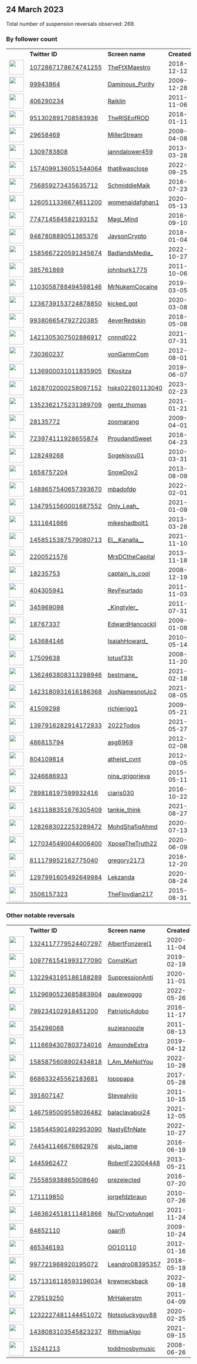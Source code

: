 
## 24 March 2023
Total number of suspension reversals observed: 269.

### By follower count
<table><tr><th></th><th align="left">Twitter ID</th><th align="left">Screen name</th>
<th align="left">Created</th><th align="left">Status</th><th align="left">Suspended</th><th align="left">Followers</th>
<tr><td><a href="https://pbs.twimg.com/profile_images/1646553876986724365/s9F32pi0_normal.jpg"><img src="https://pbs.twimg.com/profile_images/1646553876986724365/s9F32pi0_normal.jpg" width="40px" height="40px" align="center"/></a></td><td><a href="https://twitter.com/intent/user?user_id=1072867178674741255">1072867178674741255</a></td><td><a href="https://twitter.com/TheFtXMaestro">TheFtXMaestro</a></td><td>2018-12-12</td><td align="center"></td><td>2023-01-20</td><td>391381</td></tr>
<tr><td><a href="https://pbs.twimg.com/profile_images/1407151262269906947/bGdU6dm1_normal.jpg"><img src="https://pbs.twimg.com/profile_images/1407151262269906947/bGdU6dm1_normal.jpg" width="40px" height="40px" align="center"/></a></td><td><a href="https://twitter.com/intent/user?user_id=99943864">99943864</a></td><td><a href="https://twitter.com/Daminous_Purity">Daminous_Purity</a></td><td>2009-12-28</td><td align="center"></td><td>2023-03-19</td><td>352539</td></tr>
<tr><td><a href="https://pbs.twimg.com/profile_images/1324125503633182723/o0puCjM3_normal.jpg"><img src="https://pbs.twimg.com/profile_images/1324125503633182723/o0puCjM3_normal.jpg" width="40px" height="40px" align="center"/></a></td><td><a href="https://twitter.com/intent/user?user_id=406290234">406290234</a></td><td><a href="https://twitter.com/Raiklin">Raiklin</a></td><td>2011-11-06</td><td align="center"></td><td></td><td>119093</td></tr>
<tr><td><a href="https://pbs.twimg.com/profile_images/1639453987018616832/YyR3gyhw_normal.jpg"><img src="https://pbs.twimg.com/profile_images/1639453987018616832/YyR3gyhw_normal.jpg" width="40px" height="40px" align="center"/></a></td><td><a href="https://twitter.com/intent/user?user_id=951302891708583936">951302891708583936</a></td><td><a href="https://twitter.com/TheRISEofROD">TheRISEofROD</a></td><td>2018-01-11</td><td align="center"></td><td></td><td>105298</td></tr>
<tr><td><a href="https://pbs.twimg.com/profile_images/1639088727170646020/4-SOZ3lV_normal.jpg"><img src="https://pbs.twimg.com/profile_images/1639088727170646020/4-SOZ3lV_normal.jpg" width="40px" height="40px" align="center"/></a></td><td><a href="https://twitter.com/intent/user?user_id=29658469">29658469</a></td><td><a href="https://twitter.com/MillerStream">MillerStream</a></td><td>2009-04-08</td><td align="center"></td><td>2023-03-24</td><td>96257</td></tr>
<tr><td><a href="https://pbs.twimg.com/profile_images/1600687537739436033/OHtOuPgM_normal.jpg"><img src="https://pbs.twimg.com/profile_images/1600687537739436033/OHtOuPgM_normal.jpg" width="40px" height="40px" align="center"/></a></td><td><a href="https://twitter.com/intent/user?user_id=1309783808">1309783808</a></td><td><a href="https://twitter.com/janndalower459">janndalower459</a></td><td>2013-03-28</td><td align="center"></td><td>2023-01-06</td><td>35311</td></tr>
<tr><td><a href="https://pbs.twimg.com/profile_images/1584422308525264897/-_uDrN0L_normal.jpg"><img src="https://pbs.twimg.com/profile_images/1584422308525264897/-_uDrN0L_normal.jpg" width="40px" height="40px" align="center"/></a></td><td><a href="https://twitter.com/intent/user?user_id=1574099136051544064">1574099136051544064</a></td><td><a href="https://twitter.com/that8wasclose">that8wasclose</a></td><td>2022-09-25</td><td align="center"></td><td>2022-10-27</td><td>24721</td></tr>
<tr><td><a href="https://pbs.twimg.com/profile_images/1627035297375522817/konX5GEe_normal.jpg"><img src="https://pbs.twimg.com/profile_images/1627035297375522817/konX5GEe_normal.jpg" width="40px" height="40px" align="center"/></a></td><td><a href="https://twitter.com/intent/user?user_id=756859273435635712">756859273435635712</a></td><td><a href="https://twitter.com/SchmiddieMaik">SchmiddieMaik</a></td><td>2016-07-23</td><td align="center"></td><td>2023-03-19</td><td>16353</td></tr>
<tr><td><a href="https://pbs.twimg.com/profile_images/1654032718408155138/EvoXHosR_normal.jpg"><img src="https://pbs.twimg.com/profile_images/1654032718408155138/EvoXHosR_normal.jpg" width="40px" height="40px" align="center"/></a></td><td><a href="https://twitter.com/intent/user?user_id=1260511336674611200">1260511336674611200</a></td><td><a href="https://twitter.com/womenaidafghan1">womenaidafghan1</a></td><td>2020-05-13</td><td align="center"></td><td>2023-02-24</td><td>16341</td></tr>
<tr><td><a href="https://pbs.twimg.com/profile_images/1648152874054983686/ozY7nMAB_normal.jpg"><img src="https://pbs.twimg.com/profile_images/1648152874054983686/ozY7nMAB_normal.jpg" width="40px" height="40px" align="center"/></a></td><td><a href="https://twitter.com/intent/user?user_id=774714584582193152">774714584582193152</a></td><td><a href="https://twitter.com/Magi_Mind">Magi_Mind</a></td><td>2016-09-10</td><td align="center"></td><td></td><td>14666</td></tr>
<tr><td><a href="https://pbs.twimg.com/profile_images/1638986611345051654/kFUFFRfp_normal.png"><img src="https://pbs.twimg.com/profile_images/1638986611345051654/kFUFFRfp_normal.png" width="40px" height="40px" align="center"/></a></td><td><a href="https://twitter.com/intent/user?user_id=948780889051365376">948780889051365376</a></td><td><a href="https://twitter.com/JaysonCrypto">JaysonCrypto</a></td><td>2018-01-04</td><td align="center"></td><td>2023-03-18</td><td>13648</td></tr>
<tr><td><a href="https://pbs.twimg.com/profile_images/1654303975326330882/PBsaTdbL_normal.jpg"><img src="https://pbs.twimg.com/profile_images/1654303975326330882/PBsaTdbL_normal.jpg" width="40px" height="40px" align="center"/></a></td><td><a href="https://twitter.com/intent/user?user_id=1585667220591345674">1585667220591345674</a></td><td><a href="https://twitter.com/BadlandsMedia_">BadlandsMedia_</a></td><td>2022-10-27</td><td align="center"></td><td>2022-11-06</td><td>13037</td></tr>
<tr><td><a href="https://pbs.twimg.com/profile_images/1638976798254854180/dTWRcgjL_normal.jpg"><img src="https://pbs.twimg.com/profile_images/1638976798254854180/dTWRcgjL_normal.jpg" width="40px" height="40px" align="center"/></a></td><td><a href="https://twitter.com/intent/user?user_id=385761869">385761869</a></td><td><a href="https://twitter.com/johnburk1775">johnburk1775</a></td><td>2011-10-06</td><td align="center">🚫</td><td></td><td>13012</td></tr>
<tr><td><a href="https://pbs.twimg.com/profile_images/1436517712411430913/pj-_tmOJ_normal.jpg"><img src="https://pbs.twimg.com/profile_images/1436517712411430913/pj-_tmOJ_normal.jpg" width="40px" height="40px" align="center"/></a></td><td><a href="https://twitter.com/intent/user?user_id=1103058788494598146">1103058788494598146</a></td><td><a href="https://twitter.com/MrNukemCocaine">MrNukemCocaine</a></td><td>2019-03-05</td><td align="center"></td><td>2022-05-11</td><td>12572</td></tr>
<tr><td><a href="https://pbs.twimg.com/profile_images/1407523124782960645/OmCq6XcN_normal.jpg"><img src="https://pbs.twimg.com/profile_images/1407523124782960645/OmCq6XcN_normal.jpg" width="40px" height="40px" align="center"/></a></td><td><a href="https://twitter.com/intent/user?user_id=1236739153724878850">1236739153724878850</a></td><td><a href="https://twitter.com/kicked_got">kicked_got</a></td><td>2020-03-08</td><td align="center"></td><td>2022-04-23</td><td>11206</td></tr>
<tr><td><a href="https://pbs.twimg.com/profile_images/1638674038833795073/MLy2URoJ_normal.jpg"><img src="https://pbs.twimg.com/profile_images/1638674038833795073/MLy2URoJ_normal.jpg" width="40px" height="40px" align="center"/></a></td><td><a href="https://twitter.com/intent/user?user_id=993806654792720385">993806654792720385</a></td><td><a href="https://twitter.com/4everRedskin">4everRedskin</a></td><td>2018-05-08</td><td align="center"></td><td>2022-12-27</td><td>10304</td></tr>
<tr><td><a href="https://pbs.twimg.com/profile_images/1627930372305739776/dF1qoXJI_normal.jpg"><img src="https://pbs.twimg.com/profile_images/1627930372305739776/dF1qoXJI_normal.jpg" width="40px" height="40px" align="center"/></a></td><td><a href="https://twitter.com/intent/user?user_id=1421305307502886917">1421305307502886917</a></td><td><a href="https://twitter.com/cnnnd022">cnnnd022</a></td><td>2021-07-31</td><td align="center">🚫</td><td>2023-03-18</td><td>10086</td></tr>
<tr><td><a href="https://pbs.twimg.com/profile_images/1639289429960323073/u-pGhl8K_normal.jpg"><img src="https://pbs.twimg.com/profile_images/1639289429960323073/u-pGhl8K_normal.jpg" width="40px" height="40px" align="center"/></a></td><td><a href="https://twitter.com/intent/user?user_id=730360237">730360237</a></td><td><a href="https://twitter.com/vonGammCom">vonGammCom</a></td><td>2012-08-01</td><td align="center"></td><td>2022-03-02</td><td>9716</td></tr>
<tr><td><a href="https://pbs.twimg.com/profile_images/1136901206369013760/bPhdGW8t_normal.jpg"><img src="https://pbs.twimg.com/profile_images/1136901206369013760/bPhdGW8t_normal.jpg" width="40px" height="40px" align="center"/></a></td><td><a href="https://twitter.com/intent/user?user_id=1136900031011835905">1136900031011835905</a></td><td><a href="https://twitter.com/EKositza">EKositza</a></td><td>2019-06-07</td><td align="center"></td><td>2023-03-18</td><td>9657</td></tr>
<tr><td><a href="https://pbs.twimg.com/profile_images/1637738676930351105/CKD7uAV3_normal.jpg"><img src="https://pbs.twimg.com/profile_images/1637738676930351105/CKD7uAV3_normal.jpg" width="40px" height="40px" align="center"/></a></td><td><a href="https://twitter.com/intent/user?user_id=1628702000258097152">1628702000258097152</a></td><td><a href="https://twitter.com/hsks02260113040">hsks02260113040</a></td><td>2023-02-23</td><td align="center"></td><td>2023-03-08</td><td>9625</td></tr>
<tr><td><a href="https://pbs.twimg.com/profile_images/1647253735045754880/c6vqCLf4_normal.jpg"><img src="https://pbs.twimg.com/profile_images/1647253735045754880/c6vqCLf4_normal.jpg" width="40px" height="40px" align="center"/></a></td><td><a href="https://twitter.com/intent/user?user_id=1352362175231389709">1352362175231389709</a></td><td><a href="https://twitter.com/gentz_thomas">gentz_thomas</a></td><td>2021-01-21</td><td align="center"></td><td></td><td>9487</td></tr>
<tr><td><a href="https://pbs.twimg.com/profile_images/388447546/Desert_Landscape_normal.jpg"><img src="https://pbs.twimg.com/profile_images/388447546/Desert_Landscape_normal.jpg" width="40px" height="40px" align="center"/></a></td><td><a href="https://twitter.com/intent/user?user_id=28135772">28135772</a></td><td><a href="https://twitter.com/zoomarang">zoomarang</a></td><td>2009-04-01</td><td align="center"></td><td>2022-10-22</td><td>9094</td></tr>
<tr><td><a href="https://pbs.twimg.com/profile_images/1482440080530751492/MdIDMg0H_normal.jpg"><img src="https://pbs.twimg.com/profile_images/1482440080530751492/MdIDMg0H_normal.jpg" width="40px" height="40px" align="center"/></a></td><td><a href="https://twitter.com/intent/user?user_id=723974111928655874">723974111928655874</a></td><td><a href="https://twitter.com/ProudandSweet">ProudandSweet</a></td><td>2016-04-23</td><td align="center"></td><td>2022-07-23</td><td>7523</td></tr>
<tr><td><a href="https://pbs.twimg.com/profile_images/1641734470582824962/7lEMA_d2_normal.jpg"><img src="https://pbs.twimg.com/profile_images/1641734470582824962/7lEMA_d2_normal.jpg" width="40px" height="40px" align="center"/></a></td><td><a href="https://twitter.com/intent/user?user_id=128249268">128249268</a></td><td><a href="https://twitter.com/Sogekisyu01">Sogekisyu01</a></td><td>2010-03-31</td><td align="center"></td><td>2023-02-04</td><td>7015</td></tr>
<tr><td><a href="https://pbs.twimg.com/profile_images/776467074562613248/gvQmy56B_normal.jpg"><img src="https://pbs.twimg.com/profile_images/776467074562613248/gvQmy56B_normal.jpg" width="40px" height="40px" align="center"/></a></td><td><a href="https://twitter.com/intent/user?user_id=1658757204">1658757204</a></td><td><a href="https://twitter.com/SnowDov2">SnowDov2</a></td><td>2013-08-09</td><td align="center"></td><td></td><td>6597</td></tr>
<tr><td><a href="https://pbs.twimg.com/profile_images/1618249984456933377/fCcDdRf6_normal.jpg"><img src="https://pbs.twimg.com/profile_images/1618249984456933377/fCcDdRf6_normal.jpg" width="40px" height="40px" align="center"/></a></td><td><a href="https://twitter.com/intent/user?user_id=1488657540657393670">1488657540657393670</a></td><td><a href="https://twitter.com/mbadofdp">mbadofdp</a></td><td>2022-02-01</td><td align="center">🚫</td><td>2023-03-18</td><td>6439</td></tr>
<tr><td><a href="https://pbs.twimg.com/profile_images/1606056781175832576/9PEMPyz-_normal.jpg"><img src="https://pbs.twimg.com/profile_images/1606056781175832576/9PEMPyz-_normal.jpg" width="40px" height="40px" align="center"/></a></td><td><a href="https://twitter.com/intent/user?user_id=1347951560001687552">1347951560001687552</a></td><td><a href="https://twitter.com/Only_Leah_">Only_Leah_</a></td><td>2021-01-09</td><td align="center"></td><td>2023-01-09</td><td>5857</td></tr>
<tr><td><a href="https://pbs.twimg.com/profile_images/1330125026134265856/XrCqzo4-_normal.jpg"><img src="https://pbs.twimg.com/profile_images/1330125026134265856/XrCqzo4-_normal.jpg" width="40px" height="40px" align="center"/></a></td><td><a href="https://twitter.com/intent/user?user_id=1311641666">1311641666</a></td><td><a href="https://twitter.com/mikeshadbolt1">mikeshadbolt1</a></td><td>2013-03-28</td><td align="center"></td><td>2023-02-02</td><td>5854</td></tr>
<tr><td><a href="https://pbs.twimg.com/profile_images/1578439302538821644/zwdjnIZe_normal.jpg"><img src="https://pbs.twimg.com/profile_images/1578439302538821644/zwdjnIZe_normal.jpg" width="40px" height="40px" align="center"/></a></td><td><a href="https://twitter.com/intent/user?user_id=1458515387579080713">1458515387579080713</a></td><td><a href="https://twitter.com/El__Kanalla__">El__Kanalla__</a></td><td>2021-11-10</td><td align="center"></td><td>2022-11-14</td><td>5535</td></tr>
<tr><td><a href="https://pbs.twimg.com/profile_images/1381052518122233857/ys-50_P8_normal.jpg"><img src="https://pbs.twimg.com/profile_images/1381052518122233857/ys-50_P8_normal.jpg" width="40px" height="40px" align="center"/></a></td><td><a href="https://twitter.com/intent/user?user_id=2200521576">2200521576</a></td><td><a href="https://twitter.com/MrsDCtheCapital">MrsDCtheCapital</a></td><td>2013-11-18</td><td align="center"></td><td></td><td>5109</td></tr>
<tr><td><a href="https://pbs.twimg.com/profile_images/1629809373181775873/EsruzQYj_normal.jpg"><img src="https://pbs.twimg.com/profile_images/1629809373181775873/EsruzQYj_normal.jpg" width="40px" height="40px" align="center"/></a></td><td><a href="https://twitter.com/intent/user?user_id=18235753">18235753</a></td><td><a href="https://twitter.com/captain_is_cool">captain_is_cool</a></td><td>2008-12-19</td><td align="center"></td><td></td><td>4864</td></tr>
<tr><td><a href="https://pbs.twimg.com/profile_images/1639043633352409089/H3j4mW7H_normal.jpg"><img src="https://pbs.twimg.com/profile_images/1639043633352409089/H3j4mW7H_normal.jpg" width="40px" height="40px" align="center"/></a></td><td><a href="https://twitter.com/intent/user?user_id=404305941">404305941</a></td><td><a href="https://twitter.com/ReyFeurtado">ReyFeurtado</a></td><td>2011-11-03</td><td align="center"></td><td></td><td>4444</td></tr>
<tr><td><a href="https://pbs.twimg.com/profile_images/768485614505295876/XGGCysRW_normal.jpg"><img src="https://pbs.twimg.com/profile_images/768485614505295876/XGGCysRW_normal.jpg" width="40px" height="40px" align="center"/></a></td><td><a href="https://twitter.com/intent/user?user_id=345969098">345969098</a></td><td><a href="https://twitter.com/_Kingtyler_">_Kingtyler_</a></td><td>2011-07-31</td><td align="center"></td><td>2022-10-24</td><td>4361</td></tr>
<tr><td><a href="https://pbs.twimg.com/profile_images/706474492227268613/Oldil703_normal.jpg"><img src="https://pbs.twimg.com/profile_images/706474492227268613/Oldil703_normal.jpg" width="40px" height="40px" align="center"/></a></td><td><a href="https://twitter.com/intent/user?user_id=18767337">18767337</a></td><td><a href="https://twitter.com/EdwardHancockII">EdwardHancockII</a></td><td>2009-01-08</td><td align="center">🔒</td><td></td><td>3861</td></tr>
<tr><td><a href="https://pbs.twimg.com/profile_images/1638300496648609793/SYA92bVf_normal.jpg"><img src="https://pbs.twimg.com/profile_images/1638300496648609793/SYA92bVf_normal.jpg" width="40px" height="40px" align="center"/></a></td><td><a href="https://twitter.com/intent/user?user_id=143684146">143684146</a></td><td><a href="https://twitter.com/IsaiahHoward_">IsaiahHoward_</a></td><td>2010-05-14</td><td align="center"></td><td>2022-08-24</td><td>3464</td></tr>
<tr><td><a href="https://pbs.twimg.com/profile_images/1609070719622864896/v4XDkxpT_normal.jpg"><img src="https://pbs.twimg.com/profile_images/1609070719622864896/v4XDkxpT_normal.jpg" width="40px" height="40px" align="center"/></a></td><td><a href="https://twitter.com/intent/user?user_id=17509638">17509638</a></td><td><a href="https://twitter.com/lotusf33t">lotusf33t</a></td><td>2008-11-20</td><td align="center"></td><td>2023-01-15</td><td>3418</td></tr>
<tr><td><a href="https://pbs.twimg.com/profile_images/1460702835205623821/osWR0Mq0_normal.jpg"><img src="https://pbs.twimg.com/profile_images/1460702835205623821/osWR0Mq0_normal.jpg" width="40px" height="40px" align="center"/></a></td><td><a href="https://twitter.com/intent/user?user_id=1362463808313298946">1362463808313298946</a></td><td><a href="https://twitter.com/bestmane_">bestmane_</a></td><td>2021-02-18</td><td align="center"></td><td></td><td>3345</td></tr>
<tr><td><a href="https://pbs.twimg.com/profile_images/1634363034297663489/5eUZvs8P_normal.jpg"><img src="https://pbs.twimg.com/profile_images/1634363034297663489/5eUZvs8P_normal.jpg" width="40px" height="40px" align="center"/></a></td><td><a href="https://twitter.com/intent/user?user_id=1423180931616186368">1423180931616186368</a></td><td><a href="https://twitter.com/JosNamesnotJo2">JosNamesnotJo2</a></td><td>2021-08-05</td><td align="center"></td><td>2022-12-24</td><td>3121</td></tr>
<tr><td><a href="https://pbs.twimg.com/profile_images/1652605860579885058/X_m0lEGP_normal.jpg"><img src="https://pbs.twimg.com/profile_images/1652605860579885058/X_m0lEGP_normal.jpg" width="40px" height="40px" align="center"/></a></td><td><a href="https://twitter.com/intent/user?user_id=41509298">41509298</a></td><td><a href="https://twitter.com/richierigg1">richierigg1</a></td><td>2009-05-21</td><td align="center"></td><td>2023-01-03</td><td>3101</td></tr>
<tr><td><a href="https://pbs.twimg.com/profile_images/1524384531511492608/FiXdcVeo_normal.jpg"><img src="https://pbs.twimg.com/profile_images/1524384531511492608/FiXdcVeo_normal.jpg" width="40px" height="40px" align="center"/></a></td><td><a href="https://twitter.com/intent/user?user_id=1397916282914172933">1397916282914172933</a></td><td><a href="https://twitter.com/2022Todos">2022Todos</a></td><td>2021-05-27</td><td align="center"></td><td>2022-11-11</td><td>3099</td></tr>
<tr><td><a href="https://pbs.twimg.com/profile_images/1654562004386840585/Yu0hDYAx_normal.jpg"><img src="https://pbs.twimg.com/profile_images/1654562004386840585/Yu0hDYAx_normal.jpg" width="40px" height="40px" align="center"/></a></td><td><a href="https://twitter.com/intent/user?user_id=486815794">486815794</a></td><td><a href="https://twitter.com/asg6969">asg6969</a></td><td>2012-02-08</td><td align="center"></td><td>2023-01-10</td><td>3036</td></tr>
<tr><td><a href="https://pbs.twimg.com/profile_images/1190408615213043713/Oc0hixG__normal.jpg"><img src="https://pbs.twimg.com/profile_images/1190408615213043713/Oc0hixG__normal.jpg" width="40px" height="40px" align="center"/></a></td><td><a href="https://twitter.com/intent/user?user_id=804109814">804109814</a></td><td><a href="https://twitter.com/atheist_cvnt">atheist_cvnt</a></td><td>2012-09-05</td><td align="center"></td><td></td><td>3035</td></tr>
<tr><td><a href="https://pbs.twimg.com/profile_images/1406450381778034704/yUl-Cdxo_normal.jpg"><img src="https://pbs.twimg.com/profile_images/1406450381778034704/yUl-Cdxo_normal.jpg" width="40px" height="40px" align="center"/></a></td><td><a href="https://twitter.com/intent/user?user_id=3246686933">3246686933</a></td><td><a href="https://twitter.com/nina_grigorjeva">nina_grigorjeva</a></td><td>2015-05-11</td><td align="center"></td><td>2023-03-15</td><td>2848</td></tr>
<tr><td><a href="https://pbs.twimg.com/profile_images/982545750830628864/HJ2RyR3l_normal.png"><img src="https://pbs.twimg.com/profile_images/982545750830628864/HJ2RyR3l_normal.png" width="40px" height="40px" align="center"/></a></td><td><a href="https://twitter.com/intent/user?user_id=789818197599932416">789818197599932416</a></td><td><a href="https://twitter.com/ciaris030">ciaris030</a></td><td>2016-10-22</td><td align="center"></td><td>2023-02-03</td><td>2608</td></tr>
<tr><td><a href="https://pbs.twimg.com/profile_images/1641841090939453441/o5R1mcuS_normal.jpg"><img src="https://pbs.twimg.com/profile_images/1641841090939453441/o5R1mcuS_normal.jpg" width="40px" height="40px" align="center"/></a></td><td><a href="https://twitter.com/intent/user?user_id=1431188351676305409">1431188351676305409</a></td><td><a href="https://twitter.com/tankie_think">tankie_think</a></td><td>2021-08-27</td><td align="center"></td><td>2022-12-06</td><td>2427</td></tr>
<tr><td><a href="https://pbs.twimg.com/profile_images/1438537123729117185/B_CjkzQQ_normal.jpg"><img src="https://pbs.twimg.com/profile_images/1438537123729117185/B_CjkzQQ_normal.jpg" width="40px" height="40px" align="center"/></a></td><td><a href="https://twitter.com/intent/user?user_id=1282683022253289472">1282683022253289472</a></td><td><a href="https://twitter.com/MohdShafiqAhmd">MohdShafiqAhmd</a></td><td>2020-07-13</td><td align="center"></td><td>2023-02-28</td><td>2244</td></tr>
<tr><td><a href="https://pbs.twimg.com/profile_images/1309554330438172677/Y9Gb53al_normal.jpg"><img src="https://pbs.twimg.com/profile_images/1309554330438172677/Y9Gb53al_normal.jpg" width="40px" height="40px" align="center"/></a></td><td><a href="https://twitter.com/intent/user?user_id=1270345490044006400">1270345490044006400</a></td><td><a href="https://twitter.com/XposeTheTruth22">XposeTheTruth22</a></td><td>2020-06-09</td><td align="center"></td><td></td><td>2203</td></tr>
<tr><td><a href="https://pbs.twimg.com/profile_images/1628177891879157762/8DyIkZrl_normal.jpg"><img src="https://pbs.twimg.com/profile_images/1628177891879157762/8DyIkZrl_normal.jpg" width="40px" height="40px" align="center"/></a></td><td><a href="https://twitter.com/intent/user?user_id=811179952162775040">811179952162775040</a></td><td><a href="https://twitter.com/gregory2173">gregory2173</a></td><td>2016-12-20</td><td align="center"></td><td>2023-03-09</td><td>2148</td></tr>
<tr><td><a href="https://pbs.twimg.com/profile_images/1632104978515910659/fMm5c1Bd_normal.jpg"><img src="https://pbs.twimg.com/profile_images/1632104978515910659/fMm5c1Bd_normal.jpg" width="40px" height="40px" align="center"/></a></td><td><a href="https://twitter.com/intent/user?user_id=1297991605492649984">1297991605492649984</a></td><td><a href="https://twitter.com/Lekzanda">Lekzanda</a></td><td>2020-08-24</td><td align="center"></td><td>2023-03-17</td><td>2146</td></tr>
<tr><td><a href="https://pbs.twimg.com/profile_images/1190031488693284866/ivtmWQki_normal.jpg"><img src="https://pbs.twimg.com/profile_images/1190031488693284866/ivtmWQki_normal.jpg" width="40px" height="40px" align="center"/></a></td><td><a href="https://twitter.com/intent/user?user_id=3506157323">3506157323</a></td><td><a href="https://twitter.com/TheFloydian217">TheFloydian217</a></td><td>2015-08-31</td><td align="center">🔒</td><td></td><td>2135</td></tr>
</table>

### Other notable reversals
<table><tr><th></th><th align="left">Twitter ID</th><th align="left">Screen name</th>
<th align="left">Created</th><th align="left">Status</th><th align="left">Suspended</th><th align="left">Followers</th>
<tr><td><a href="https://pbs.twimg.com/profile_images/1324117975809445888/PXpnsRaY_normal.png"><img src="https://pbs.twimg.com/profile_images/1324117975809445888/PXpnsRaY_normal.png" width="40px" height="40px" align="center"/></a></td><td><a href="https://twitter.com/intent/user?user_id=1324117779524407297">1324117779524407297</a></td><td><a href="https://twitter.com/AlbertFonzerel1">AlbertFonzerel1</a></td><td>2020-11-04</td><td align="center"></td><td>2022-07-26</td><td>614</td></tr>
<tr><td><a href="https://pbs.twimg.com/profile_images/1645480372371587075/OpIuJns1_normal.jpg"><img src="https://pbs.twimg.com/profile_images/1645480372371587075/OpIuJns1_normal.jpg" width="40px" height="40px" align="center"/></a></td><td><a href="https://twitter.com/intent/user?user_id=1097761541993177090">1097761541993177090</a></td><td><a href="https://twitter.com/ComstKurt">ComstKurt</a></td><td>2019-02-19</td><td align="center">🔒</td><td>2022-12-25</td><td>495</td></tr>
<tr><td><a href="https://pbs.twimg.com/profile_images/1557611568841596928/u6mfyKAP_normal.jpg"><img src="https://pbs.twimg.com/profile_images/1557611568841596928/u6mfyKAP_normal.jpg" width="40px" height="40px" align="center"/></a></td><td><a href="https://twitter.com/intent/user?user_id=1322943195186188289">1322943195186188289</a></td><td><a href="https://twitter.com/SuppressionAnti">SuppressionAnti</a></td><td>2020-11-01</td><td align="center"></td><td>2022-12-05</td><td>288</td></tr>
<tr><td><a href="https://pbs.twimg.com/profile_images/1530281419376693248/TeadvGGg_normal.jpg"><img src="https://pbs.twimg.com/profile_images/1530281419376693248/TeadvGGg_normal.jpg" width="40px" height="40px" align="center"/></a></td><td><a href="https://twitter.com/intent/user?user_id=1529690523685883904">1529690523685883904</a></td><td><a href="https://twitter.com/paulewoggg">paulewoggg</a></td><td>2022-05-26</td><td align="center"></td><td>2022-12-16</td><td>1062</td></tr>
<tr><td><a href="https://pbs.twimg.com/profile_images/1347751938712948736/CghRCwyI_normal.jpg"><img src="https://pbs.twimg.com/profile_images/1347751938712948736/CghRCwyI_normal.jpg" width="40px" height="40px" align="center"/></a></td><td><a href="https://twitter.com/intent/user?user_id=799234102918451200">799234102918451200</a></td><td><a href="https://twitter.com/PatrioticAdobo">PatrioticAdobo</a></td><td>2016-11-17</td><td align="center"></td><td>2023-01-03</td><td>73</td></tr>
<tr><td><a href="https://pbs.twimg.com/profile_images/1595102856289345539/rKc0saaU_normal.jpg"><img src="https://pbs.twimg.com/profile_images/1595102856289345539/rKc0saaU_normal.jpg" width="40px" height="40px" align="center"/></a></td><td><a href="https://twitter.com/intent/user?user_id=354296068">354296068</a></td><td><a href="https://twitter.com/suziesnoozle">suziesnoozle</a></td><td>2011-08-13</td><td align="center"></td><td>2023-03-18</td><td>1355</td></tr>
<tr><td><a href="https://pbs.twimg.com/profile_images/1545852648397619200/XDvBSGZS_normal.jpg"><img src="https://pbs.twimg.com/profile_images/1545852648397619200/XDvBSGZS_normal.jpg" width="40px" height="40px" align="center"/></a></td><td><a href="https://twitter.com/intent/user?user_id=1116694307803734016">1116694307803734016</a></td><td><a href="https://twitter.com/AmsondeExtra">AmsondeExtra</a></td><td>2019-04-12</td><td align="center"></td><td>2023-03-17</td><td>1017</td></tr>
<tr><td><a href="https://pbs.twimg.com/profile_images/1585881861821288449/V9t6nGOX_normal.jpg"><img src="https://pbs.twimg.com/profile_images/1585881861821288449/V9t6nGOX_normal.jpg" width="40px" height="40px" align="center"/></a></td><td><a href="https://twitter.com/intent/user?user_id=1585875608902434818">1585875608902434818</a></td><td><a href="https://twitter.com/I_Am_MeNotYou">I_Am_MeNotYou</a></td><td>2022-10-28</td><td align="center"></td><td>2022-12-12</td><td>24</td></tr>
<tr><td><a href="https://pbs.twimg.com/profile_images/1491831533774069774/1jESRy_p_normal.jpg"><img src="https://pbs.twimg.com/profile_images/1491831533774069774/1jESRy_p_normal.jpg" width="40px" height="40px" align="center"/></a></td><td><a href="https://twitter.com/intent/user?user_id=868633245562183681">868633245562183681</a></td><td><a href="https://twitter.com/lopppapa">lopppapa</a></td><td>2017-05-28</td><td align="center"></td><td>2023-03-22</td><td>409</td></tr>
<tr><td><a href="https://pbs.twimg.com/profile_images/1223594899838316546/9O4jFra1_normal.jpg"><img src="https://pbs.twimg.com/profile_images/1223594899838316546/9O4jFra1_normal.jpg" width="40px" height="40px" align="center"/></a></td><td><a href="https://twitter.com/intent/user?user_id=391607147">391607147</a></td><td><a href="https://twitter.com/Stevealyijo">Stevealyijo</a></td><td>2011-10-15</td><td align="center"></td><td>2023-03-02</td><td>82</td></tr>
<tr><td><a href="https://pbs.twimg.com/profile_images/1639295657386098691/dM-Ts97A_normal.jpg"><img src="https://pbs.twimg.com/profile_images/1639295657386098691/dM-Ts97A_normal.jpg" width="40px" height="40px" align="center"/></a></td><td><a href="https://twitter.com/intent/user?user_id=1467595009558036482">1467595009558036482</a></td><td><a href="https://twitter.com/balaclavaboi24">balaclavaboi24</a></td><td>2021-12-05</td><td align="center"></td><td>2022-06-17</td><td>400</td></tr>
<tr><td><a href="https://pbs.twimg.com/profile_images/1640152326773014530/L_vRra0V_normal.jpg"><img src="https://pbs.twimg.com/profile_images/1640152326773014530/L_vRra0V_normal.jpg" width="40px" height="40px" align="center"/></a></td><td><a href="https://twitter.com/intent/user?user_id=1585445901492953090">1585445901492953090</a></td><td><a href="https://twitter.com/NastyEfnNate">NastyEfnNate</a></td><td>2022-10-27</td><td align="center"></td><td>2023-03-18</td><td>110</td></tr>
<tr><td><a href="https://pbs.twimg.com/profile_images/1588769683133665280/MltGJL9R_normal.jpg"><img src="https://pbs.twimg.com/profile_images/1588769683133665280/MltGJL9R_normal.jpg" width="40px" height="40px" align="center"/></a></td><td><a href="https://twitter.com/intent/user?user_id=744541146676862976">744541146676862976</a></td><td><a href="https://twitter.com/ajulo_jame">ajulo_jame</a></td><td>2016-06-19</td><td align="center"></td><td>2023-03-10</td><td>249</td></tr>
<tr><td><a href="https://pbs.twimg.com/profile_images/1031622855400808453/tLY46-mL_normal.jpg"><img src="https://pbs.twimg.com/profile_images/1031622855400808453/tLY46-mL_normal.jpg" width="40px" height="40px" align="center"/></a></td><td><a href="https://twitter.com/intent/user?user_id=1445962477">1445962477</a></td><td><a href="https://twitter.com/RobertF23004448">RobertF23004448</a></td><td>2013-05-21</td><td align="center"></td><td>2023-02-26</td><td>853</td></tr>
<tr><td><a href="https://pbs.twimg.com/profile_images/1493568313347260425/5_QQoJ0B_normal.jpg"><img src="https://pbs.twimg.com/profile_images/1493568313347260425/5_QQoJ0B_normal.jpg" width="40px" height="40px" align="center"/></a></td><td><a href="https://twitter.com/intent/user?user_id=755585938865008640">755585938865008640</a></td><td><a href="https://twitter.com/prezelected">prezelected</a></td><td>2016-07-20</td><td align="center"></td><td>2022-12-08</td><td>13</td></tr>
<tr><td><a href="https://pbs.twimg.com/profile_images/1135613794019885056/5vkzxjPx_normal.jpg"><img src="https://pbs.twimg.com/profile_images/1135613794019885056/5vkzxjPx_normal.jpg" width="40px" height="40px" align="center"/></a></td><td><a href="https://twitter.com/intent/user?user_id=171119850">171119850</a></td><td><a href="https://twitter.com/jorgefdzbraun">jorgefdzbraun</a></td><td>2010-07-26</td><td align="center"></td><td>2022-12-04</td><td>144</td></tr>
<tr><td><a href="https://pbs.twimg.com/profile_images/1510295679922548745/z-V7F3cE_normal.jpg"><img src="https://pbs.twimg.com/profile_images/1510295679922548745/z-V7F3cE_normal.jpg" width="40px" height="40px" align="center"/></a></td><td><a href="https://twitter.com/intent/user?user_id=1463624518111481866">1463624518111481866</a></td><td><a href="https://twitter.com/NuTCryptoAngel">NuTCryptoAngel</a></td><td>2021-11-24</td><td align="center"></td><td>2023-03-18</td><td>660</td></tr>
<tr><td><a href="https://pbs.twimg.com/profile_images/1661892989721903104/MWeYG392_normal.jpg"><img src="https://pbs.twimg.com/profile_images/1661892989721903104/MWeYG392_normal.jpg" width="40px" height="40px" align="center"/></a></td><td><a href="https://twitter.com/intent/user?user_id=84852110">84852110</a></td><td><a href="https://twitter.com/oaarifi">oaarifi</a></td><td>2009-10-24</td><td align="center"></td><td>2023-03-05</td><td>629</td></tr>
<tr><td><a href="https://pbs.twimg.com/profile_images/1478124894281891840/qRL4SWBw_normal.jpg"><img src="https://pbs.twimg.com/profile_images/1478124894281891840/qRL4SWBw_normal.jpg" width="40px" height="40px" align="center"/></a></td><td><a href="https://twitter.com/intent/user?user_id=465346193">465346193</a></td><td><a href="https://twitter.com/OO1O110">OO1O110</a></td><td>2012-01-16</td><td align="center"></td><td>2022-09-16</td><td>1161</td></tr>
<tr><td><a href="https://pbs.twimg.com/profile_images/1091786660101148675/MfOqdLgx_normal.jpg"><img src="https://pbs.twimg.com/profile_images/1091786660101148675/MfOqdLgx_normal.jpg" width="40px" height="40px" align="center"/></a></td><td><a href="https://twitter.com/intent/user?user_id=997721968920195072">997721968920195072</a></td><td><a href="https://twitter.com/Leandro08395357">Leandro08395357</a></td><td>2018-05-19</td><td align="center"></td><td>2023-02-03</td><td>96</td></tr>
<tr><td><a href="https://pbs.twimg.com/profile_images/1650562557667598344/hX66L6uJ_normal.jpg"><img src="https://pbs.twimg.com/profile_images/1650562557667598344/hX66L6uJ_normal.jpg" width="40px" height="40px" align="center"/></a></td><td><a href="https://twitter.com/intent/user?user_id=1571316118593196034">1571316118593196034</a></td><td><a href="https://twitter.com/krewneckback">krewneckback</a></td><td>2022-09-18</td><td align="center"></td><td>2023-03-01</td><td>4</td></tr>
<tr><td><a href="https://pbs.twimg.com/profile_images/1653941731056861184/WYmis2uo_normal.jpg"><img src="https://pbs.twimg.com/profile_images/1653941731056861184/WYmis2uo_normal.jpg" width="40px" height="40px" align="center"/></a></td><td><a href="https://twitter.com/intent/user?user_id=279519250">279519250</a></td><td><a href="https://twitter.com/MrHakerstm">MrHakerstm</a></td><td>2011-04-09</td><td align="center">🔒</td><td>2023-02-03</td><td>159</td></tr>
<tr><td><a href="https://pbs.twimg.com/profile_images/1232228272123060231/SZhGsGel_normal.jpg"><img src="https://pbs.twimg.com/profile_images/1232228272123060231/SZhGsGel_normal.jpg" width="40px" height="40px" align="center"/></a></td><td><a href="https://twitter.com/intent/user?user_id=1232227481144451072">1232227481144451072</a></td><td><a href="https://twitter.com/Notsoluckyguy88">Notsoluckyguy88</a></td><td>2020-02-25</td><td align="center"></td><td>2023-02-03</td><td>280</td></tr>
<tr><td><a href="https://pbs.twimg.com/profile_images/1626137282259427329/o4bPYsKu_normal.jpg"><img src="https://pbs.twimg.com/profile_images/1626137282259427329/o4bPYsKu_normal.jpg" width="40px" height="40px" align="center"/></a></td><td><a href="https://twitter.com/intent/user?user_id=1438083103545823237">1438083103545823237</a></td><td><a href="https://twitter.com/RithmiaAlgo">RithmiaAlgo</a></td><td>2021-09-15</td><td align="center"></td><td>2023-03-08</td><td>557</td></tr>
<tr><td><a href="https://pbs.twimg.com/profile_images/1611012456075169796/w0X6OFpT_normal.jpg"><img src="https://pbs.twimg.com/profile_images/1611012456075169796/w0X6OFpT_normal.jpg" width="40px" height="40px" align="center"/></a></td><td><a href="https://twitter.com/intent/user?user_id=15241213">15241213</a></td><td><a href="https://twitter.com/toddmosbymusic">toddmosbymusic</a></td><td>2008-06-26</td><td align="center"></td><td>2023-01-14</td><td>1871</td></tr>
</table>
